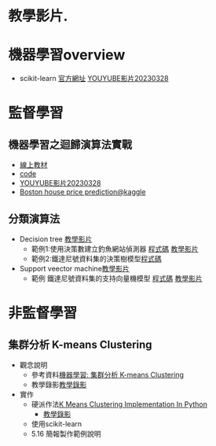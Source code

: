# 教學影片.
# 機器學習overview
- scikit-learn [官方網址](https://scikit-learn.org/stable/)  [YOUYUBE影片20230328](https://youtu.be/OVA9zz-H8nE)

# 監督學習
## 機器學習之迴歸演算法實戰 
  - [線上教材](../../ML/regression.md) 
  - [code](../../教科書程式範例/ch04) 
  - [YOUYUBE影片20230328](https://youtu.be/UIYePSoGHTI)
  - [Boston house price prediction@kaggle](https://www.kaggle.com/code/shreayan98c/boston-house-price-prediction)
## 分類演算法
- Decision tree [教學影片](https://youtu.be/xY2BHb6-9PM)
  - 範例1:使用決策數建立釣魚網站偵測器 [程式碼](./PhishingDetectorDecisionTree.md)  [教學影片](https://youtu.be/ZWqFjN1wzWQ)
  - 範例2:鐵達尼號資料集的決策樹模型[程式碼](./鐵達尼號資料集的決策樹模型.md)
- Support veector machine[教學影片]()
  - 範例 鐵達尼號資料集的支持向量機模型 [程式碼](./鐵達尼號資料集的支持向量機模型.md)  [教學影片](https://www.youtube.com/watch?v=fqDdyxKwW6U)


# 非監督學習
## 集群分析 K-means Clustering
- 觀念說明
  - 參考資料[機器學習: 集群分析 K-means Clustering](https://chih-sheng-huang821.medium.com/%E6%A9%9F%E5%99%A8%E5%AD%B8%E7%BF%92-%E9%9B%86%E7%BE%A4%E5%88%86%E6%9E%90-k-means-clustering-e608a7fe1b43)
  - 教學錄影[教學錄影](https://youtu.be/D6NGIg5SBxE)
- 實作
  - 硬派作法[K Means Clustering Implementation In Python](https://github.com/tugrulhkarabulut/K-Means-Clustering) 
    - [教學錄影](https://youtu.be/HOQRT4djXxI) 
  - 使用scikit-learn
  - 5.16 簡報製作範例說明 
